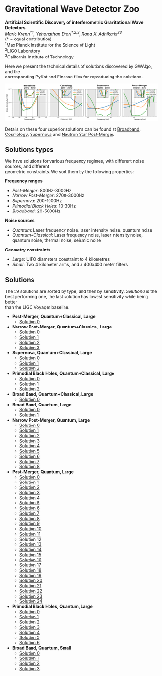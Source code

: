 # Gravitational Wave Detector Zoo

**Artificial Scientific Discovery of interferometric Gravitational Wave Detectors**\
_Mario Krenn<sup>†,1</sup>, Yehonathan Drori<sup>†,2,3</sup>, Rana X. Adhikarix<sup>23</sup>_\
(† = equal contribution)\
<sup>1</sup>Max Planck Institute for the Science of Light\
<sup>2</sup>LIGO Laboratory\
<sup>3</sup>California Institute of Technology

Here we present the technical details of solutions discovered by GWAlgo, and the\
corresponding PyKat and Finesse files for reproducing the solutions.

<p align="center">
   <img src="strain.png" alt="Strain Sensitivity of four superior solutions" width="1000px">
</p>

Details on these four superior solutions can be found at
[Broadband](type5/sol00),
[Cosmology](type9/sol00),
[Supernova](type2/sol00) and
[Neutron Star Post-Merger](type8/sol00).


## Solutions types
We have solutions for various frequency regimes, with different noise sources, and different\
geometric constraints. We sort them by the following properties:

**Frequency ranges**
* *Post-Merger*: 800Hz-3000Hz
* *Narrow Post-Merger*: 2700-3000Hz
* *Supernova*: 200-1000Hz
* *Primodial Black Holes*: 10-30Hz
* *Broadband*: 20-5000Hz

**Noise sources**
* *Quantum*: Laser frequency noise, laser intensity noise, quantum noise
* *Quantum+Classical*: Laser frequency noise, laser intensity noise, quantum noise, thermal noise, seismic noise

**Geometry constraints**
* *Large*: UIFO diameters constraint to 4 kilometres
* *Small*: Two 4 kilometer arms, and a 400x400 meter filters


## Solutions
The 59 solutions are sorted by type, and then by sensitivity. *Solution0* is the\
best performing one, the last solution has lowest sensitivity while being better\
than the LIGO Voyager baseline.

* **Post-Merger, Quantum+Classical, Large**
   * [Solution 0](type0/sol00)
* **Narrow Post-Merger, Quantum+Classical, Large**
   * [Solution 0](type1/sol00)
   * [Solution 1](type1/sol01)
   * [Solution 2](type1/sol02)
   * [Solution 3](type1/sol03)     
* **Supernova, Quantum+Classical, Large**
   * [Solution 0](type2/sol00)
   * [Solution 1](type2/sol01)
   * [Solution 2](type2/sol02)
* **Primodial Black Holes, Quantum+Classical, Large**
   * [Solution 0](type3/sol00)
   * [Solution 1](type3/sol01)
   * [Solution 2](type3/sol02) 
* **Broad Band, Quantum+Classical, Large**
   * [Solution 0](type4/sol00)
* **Broad Band, Quantum, Large**
   * [Solution 0](type5/sol00)
   * [Solution 1](type5/sol01)
* **Narrow Post-Merger, Quantum, Large**
   * [Solution 0](type6/sol00)
   * [Solution 1](type6/sol01)
   * [Solution 2](type6/sol02)
   * [Solution 3](type6/sol03)
   * [Solution 4](type6/sol04)
   * [Solution 5](type6/sol05)
   * [Solution 6](type6/sol06)
   * [Solution 7](type6/sol07)
   * [Solution 8](type6/sol08)
* **Post-Merger, Quantum, Large**
   * [Solution 0](type8/sol00)
   * [Solution 1](type8/sol01)
   * [Solution 2](type8/sol02)
   * [Solution 3](type8/sol03)
   * [Solution 4](type8/sol04)
   * [Solution 5](type8/sol05)
   * [Solution 6](type8/sol06)
   * [Solution 7](type8/sol07)
   * [Solution 8](type8/sol08)
   * [Solution 9](type8/sol09)
   * [Solution 10](type8/sol10)
   * [Solution 11](type8/sol11)
   * [Solution 12](type8/sol12)
   * [Solution 13](type8/sol13)
   * [Solution 14](type8/sol14)
   * [Solution 15](type8/sol15)
   * [Solution 16](type8/sol16)
   * [Solution 17](type8/sol17)
   * [Solution 18](type8/sol18)
   * [Solution 19](type8/sol19)
   * [Solution 20](type8/sol20)
   * [Solution 21](type8/sol21)
   * [Solution 22](type8/sol22)
   * [Solution 23](type8/sol23)
   * [Solution 24](type8/sol24)  
* **Primodial Black Holes, Quantum, Large**
   * [Solution 0](type9/sol00)
   * [Solution 1](type9/sol01)
   * [Solution 2](type9/sol02)
   * [Solution 3](type9/sol03)
   * [Solution 4](type9/sol04)
   * [Solution 5](type9/sol05)
   * [Solution 6](type9/sol06)
* **Broad Band, Quantum, Small**
   * [Solution 0](type10/sol00)
   * [Solution 1](type10/sol01)
   * [Solution 2](type10/sol02)
   * [Solution 3](type10/sol03)   
